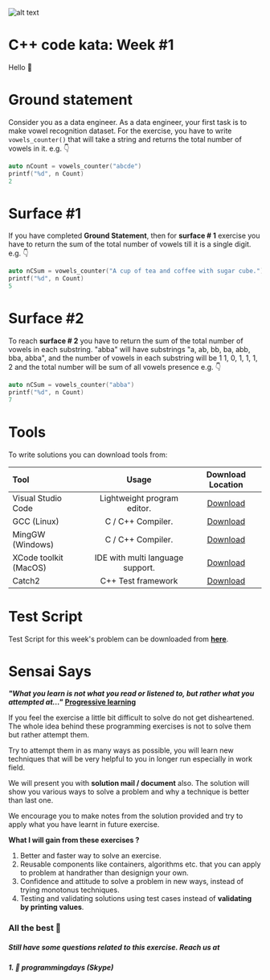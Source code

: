 ![alt text](http://programmingdays.com/img/62c218d0-fda7-4dd2-b49f-8628130c4c8f.png "programmingDays")

# C++ code kata: Week #1

Hello &#x1F44B;

# Ground statement

Consider you as a data engineer. As a data engineer, your first task is to make vowel recognition dataset. For the exercise, you have to write `vowels_counter()` that will take a string and returns the total number of vowels in it. e.g. &#x1F447;

```C++
auto nCount = vowels_counter("abcde")
printf("%d", n Count)
2
```

# Surface #1

If you have completed **Ground Statement**, then for **surface # 1**  exercise you have to return the sum of the total number of vowels till it is a single digit. e.g. &#x1F447;

```C++
auto nCSum = vowels_counter("A cup of tea and coffee with sugar cube.")
printf("%d", n Count)
5
```

# Surface #2

To reach **surface # 2** you have to return the sum of the total number of vowels in each substring. "abba" will have substrings "a, ab, bb, ba, abb, bba, abba", and the number of vowels in each substring will be 1 1, 0, 1, 1, 1, 2 and the total number will be sum of all vowels presence e.g. &#x1F447; 

```C++
auto nCSum = vowels_counter("abba")
printf("%d", n Count)
7
```

# Tools 

To write solutions you can download tools from:

| Tool | Usage | Download Location |
|:-----|:-----:|:-----------------:|
|Visual Studio Code |Lightweight program editor. |[Download](https://code.visualstudio.com/download)|
|GCC (Linux)|C / C++ Compiler.|[Download](https://gcc.gnu.org/)|
|MingGW (Windows)| C / C++ Compiler.|[Download](http://www.mingw.org/)|
|XCode toolkit (MacOS)| IDE with multi language support.|[Download](https://developer.apple.com/xcode/)|
|Catch2|C++ Test framework|[Download](https://github.com/catchorg/Catch2)| 

# Test Script 
Test Script for this week's problem can be downloaded from **[here](https://1drv.ms/u/s!An6FDnpXbnZ80jsi7yywsYq-lA_a)**.


# Sensai Says
**_"What you learn is not what you read or listened to, but rather what you attempted at..."_**
**[Progressive learning](https://en.wikipedia.org/wiki/Progressive_education)** 


If you feel the exercise a little bit difficult to solve do not get disheartened. The whole idea behind these programming exercises is not to solve them but rather attempt them.

Try to attempt them in as many ways as possible, you will learn new techniques that will be very helpful to you in longer run especially in work field.

We will present you with **solution mail / document** also. The solution will show you various ways to solve a problem and why a technique is better than last one. 

We encourage you to make notes from the solution provided and try to apply what you have learnt in future exercise.

**What I will gain from these exercises ?**
1. Better and faster way to solve an exercise.
1. Reusable components like containers, algorithms etc. that you can apply to problem at handrather than designign your own.
1. Confidence and attitude to solve a problem in new ways, instead of trying monotonus techniques.
1. Testing and validating solutions using test cases instead of __validating by printing values__.      

### All the best &#x1F91E;


##### _Still have some questions related to this exercise. Reach us at_
#####  1. &#x1F4AC; programmingdays (Skype)